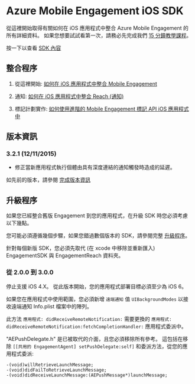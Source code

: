 <properties
    pageTitle="Azure Mobile Engagement iOS SDK 概觀"
    description="Azure Mobile Engagement iOS SDK 的最新更新與程序"
    services="mobile-engagement"
    documentationCenter="mobile"
    authors="piyushjo"
    manager="dwrede"
    editor="" />

<tags
    ms.service="mobile-engagement"
    ms.workload="mobile"
    ms.tgt_pltfrm="mobile-ios"
    ms.devlang="objective-c"
    ms.topic="article"
    ms.date="08/05/2015"
    ms.author="MehrdadMzfr" />


# Azure Mobile Engagement iOS SDK

從這裡開始取得有關如何在 iOS 應用程式中整合 Azure Mobile Engagement 的所有詳細資料。 如果您想要試試看第一次，請務必先完成我們 [15 分鐘教學課程](mobile-engagement-ios-get-started.md)。

按一下以查看 [SDK 內容](mobile-engagement-ios-sdk-content.md)

## 整合程序

1. 從這裡開始: [如何在 iOS 應用程式中整合 Mobile Engagement](mobile-engagement-ios-integrate-engagement.md)

2. 通知: [如何在 iOS 應用程式中整合 Reach (通知)](mobile-engagement-ios-integrate-engagement-reach.md)

3. 標記計劃實作: [如何使用進階的 Mobile Engagement 標記 API iOS 應用程式中](mobile-engagement-ios-use-engagement-api.md)


## 版本資訊

### 3.2.1 (12/11/2015)

-   修正當新應用程式執行個體由具有深度連結的通知觸發時造成的延遲。

如先前的版本，請參閱 [完成版本資訊](mobile-engagement-ios-release-notes.md)

## 升級程序

如果您已經整合舊版 Engagement 到您的應用程式，在升級 SDK 時您必須考慮以下幾點。

您可能必須遵循幾個步驟，如果您錯過數個版本的 SDK，請參閱完整 [升級程序](mobile-engagement-ios-upgrade-procedure.md)。

針對每個新版 SDK，您必須先取代 (在 xcode 中移除並重新匯入) EngagementSDK 與 EngagementReach 資料夾。

### 從 2.0.0 到 3.0.0

停止支援 iOS 4.X。 從此版本開始，您的應用程式部署目標必須至少為 iOS 6。

如果您在應用程式中使用範圍，您必須新增 `遠端通知` 值 `UIBackgroundModes` 以接收遠端通知 Info.plist 檔案中的陣列。

此方法 `應用程式: didReceiveRemoteNotification:` 需要更換的 `應用程式: didReceiveRemoteNotification:fetchCompletionHandler:` 應用程式委派中。

"AEPushDelegate.h" 是已被取代的介面，且您必須移除所有參考。 這包括在移除 `[[共用的 EngagementAgent] setPushDelegate:self]` 和委派方法，從您的應用程式委派:

    -(void)willRetrieveLaunchMessage;
    -(void)didFailToRetrieveLaunchMessage;
    -(void)didReceiveLaunchMessage:(AEPushMessage*)launchMessage;




